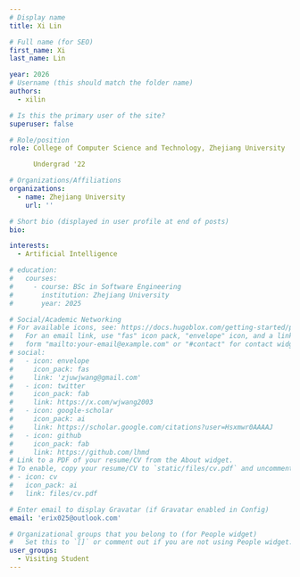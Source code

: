 ```yaml
---
# Display name
title: Xi Lin

# Full name (for SEO)
first_name: Xi
last_name: Lin

year: 2026
# Username (this should match the folder name)
authors:
  - xilin

# Is this the primary user of the site?
superuser: false

# Role/position
role: College of Computer Science and Technology, Zhejiang University

      Undergrad '22

# Organizations/Affiliations
organizations:
  - name: Zhejiang University
    url: ''

# Short bio (displayed in user profile at end of posts)
bio: 

interests:
  - Artificial Intelligence

# education:
#   courses:
#     - course: BSc in Software Engineering
#       institution: Zhejiang University
#       year: 2025

# Social/Academic Networking
# For available icons, see: https://docs.hugoblox.com/getting-started/page-builder/#icons
#   For an email link, use "fas" icon pack, "envelope" icon, and a link in the
#   form "mailto:your-email@example.com" or "#contact" for contact widget.
# social:
#   - icon: envelope
#     icon_pack: fas
#     link: 'zjuwjwang@gmail.com'
#   - icon: twitter
#     icon_pack: fab
#     link: https://x.com/wjwang2003
#   - icon: google-scholar
#     icon_pack: ai
#     link: https://scholar.google.com/citations?user=Hsxmwr0AAAAJ
#   - icon: github
#     icon_pack: fab
#     link: https://github.com/lhmd
# Link to a PDF of your resume/CV from the About widget.
# To enable, copy your resume/CV to `static/files/cv.pdf` and uncomment the lines below.
# - icon: cv
#   icon_pack: ai
#   link: files/cv.pdf

# Enter email to display Gravatar (if Gravatar enabled in Config)
email: 'erix025@outlook.com'

# Organizational groups that you belong to (for People widget)
#   Set this to `[]` or comment out if you are not using People widget.
user_groups:
  - Visiting Student
---
```

